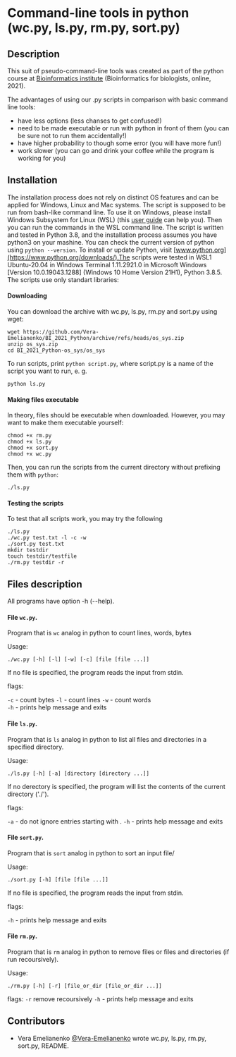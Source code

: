 # Command-line tools in python (wc.py, ls.py, rm.py, sort.py)

## Description

This suit of pseudo-command-line tools was created as part of the python course at [Bioinformatics institute](https://bioinf.me/en/education/) (Bioinformatics for biologists, online, 2021). 

The advantages of using our .py scripts in comparison with basic command line tools: 
 - have less options (less chanses to get confused!)
 - need to be made executable or run with python in front of them (you can be sure not to run them accidentally!)
 - have higher probability to though some error (you will have more fun!)
 - work slower (you can go and drink your coffee while the program is working for you)

## Installation

The installation process does not rely on distinct OS features and can be applied for Windows, Linux and Mac systems. The script is supposed to be run from bash-like command line. To use it on Windows, please install Windows Subsystem for Linux (WSL) (this [user guide](https://www.windowscentral.com/install-windows-subsystem-linux-windows-10) can help you). Then you can run the commands in the WSL command line. The script is written and tested in Python 3.8, and the installation process assumes you have python3 on your mashine. You can check the current version of python using `python --version`. To install or update Python, visit [www.python.org](https://www.python.org/downloads/).The scripts were tested in WSL1 Ubuntu-20.04 in Windows Terminal 1.11.2921.0 in Microsoft Windows [Version 10.0.19043.1288] (Windows 10 Home Version 21H1), Python 3.8.5. The scripts use only standart libraries: 

#### Downloading
You can download the archive with wc.py, ls.py, rm.py and sort.py using wget:

```
wget https://github.com/Vera-Emelianenko/BI_2021_Python/archive/refs/heads/os_sys.zip
unzip os_sys.zip
cd BI_2021_Python-os_sys/os_sys
```

To run scripts, print `python script.py`, where script.py is a name of the script you want to run, e. g.
```
python ls.py
```

#### Making files executable
In theory, files should be executable when downloaded. However, you may want to make them executable yourself: 

```
chmod +x rm.py
chmod +x ls.py
chmod +x sort.py
chmod +x wc.py
```

Then, you can run the scripts from the current directory without prefixing them with `python`: 

```
./ls.py
```

#### Testing the scripts
To test that all scripts work, you may try the following
```
./ls.py
./wc.py test.txt -l -c -w
./sort.py test.txt
mkdir testdir
touch testdir/testfile
./rm.py testdir -r
```

## Files description

All programs have option -h (--help). 

#### File `wc.py`.

Program that is `wc` analog in python to count lines, words, bytes

Usage: 

```
./wc.py [-h] [-l] [-w] [-c] [file [file ...]]
```
If no file is specified, the program reads the input from stdin. 

flags:

`-c` - count bytes
`-l` - count lines
`-w` - count words   
`-h` - prints help message and exits

#### File `ls.py`.

Program that is `ls` analog in python to list all files and directories in a specified directory. 

Usage: 

```
./ls.py [-h] [-a] [directory [directory ...]]
```
If no derectory is specified, the program will list the contents of the current directory ('./'). 

flags:

`-a` - do not ignore entries starting with .
`-h` - prints help message and exits

#### File `sort.py`.

Program that is `sort` analog in python to sort an input file/

Usage: 

```
./sort.py [-h] [file [file ...]]
```
If no file is specified, the program reads the input from stdin.

flags:

`-h` - prints help message and exits

#### File `rm.py`.

Program that is `rm` analog in python to remove files or files and directories (if run recoursively).

Usage: 

```
./rm.py [-h] [-r] [file_or_dir [file_or_dir ...]]
```

flags:
`-r` remove recoursively
`-h` - prints help message and exits

## Contributors

- Vera Emelianenko [@Vera-Emelianenko](https://github.com/Vera-Emelianenko) wrote wc.py, ls.py, rm.py, sort.py, README. 
